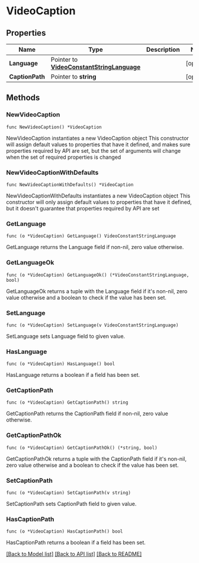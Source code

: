 # VideoCaption

## Properties

Name | Type | Description | Notes
------------ | ------------- | ------------- | -------------
**Language** | Pointer to [**VideoConstantStringLanguage**](VideoConstantStringLanguage.md) |  | [optional] 
**CaptionPath** | Pointer to **string** |  | [optional] 

## Methods

### NewVideoCaption

`func NewVideoCaption() *VideoCaption`

NewVideoCaption instantiates a new VideoCaption object
This constructor will assign default values to properties that have it defined,
and makes sure properties required by API are set, but the set of arguments
will change when the set of required properties is changed

### NewVideoCaptionWithDefaults

`func NewVideoCaptionWithDefaults() *VideoCaption`

NewVideoCaptionWithDefaults instantiates a new VideoCaption object
This constructor will only assign default values to properties that have it defined,
but it doesn't guarantee that properties required by API are set

### GetLanguage

`func (o *VideoCaption) GetLanguage() VideoConstantStringLanguage`

GetLanguage returns the Language field if non-nil, zero value otherwise.

### GetLanguageOk

`func (o *VideoCaption) GetLanguageOk() (*VideoConstantStringLanguage, bool)`

GetLanguageOk returns a tuple with the Language field if it's non-nil, zero value otherwise
and a boolean to check if the value has been set.

### SetLanguage

`func (o *VideoCaption) SetLanguage(v VideoConstantStringLanguage)`

SetLanguage sets Language field to given value.

### HasLanguage

`func (o *VideoCaption) HasLanguage() bool`

HasLanguage returns a boolean if a field has been set.

### GetCaptionPath

`func (o *VideoCaption) GetCaptionPath() string`

GetCaptionPath returns the CaptionPath field if non-nil, zero value otherwise.

### GetCaptionPathOk

`func (o *VideoCaption) GetCaptionPathOk() (*string, bool)`

GetCaptionPathOk returns a tuple with the CaptionPath field if it's non-nil, zero value otherwise
and a boolean to check if the value has been set.

### SetCaptionPath

`func (o *VideoCaption) SetCaptionPath(v string)`

SetCaptionPath sets CaptionPath field to given value.

### HasCaptionPath

`func (o *VideoCaption) HasCaptionPath() bool`

HasCaptionPath returns a boolean if a field has been set.


[[Back to Model list]](../README.md#documentation-for-models) [[Back to API list]](../README.md#documentation-for-api-endpoints) [[Back to README]](../README.md)



